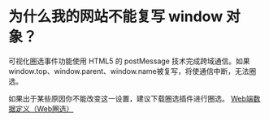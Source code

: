 # 为什么我的网站不能复写 window 对象？

可视化圈选事件功能使用 HTML5 的 postMessage 技术完成跨域通信。如果window.top、window.parent、window.name被复写，将使通信中断，无法圈选。

如果出于某些原因你不能改变这一设置，建议下载圈选插件进行圈选。 [Web端数据定义（Web圈选）](../../../../product-manual/shu-ju-zhong-xin/shu-ju-guan-li/auto/web.md#cha-jian-quan-xuan)

